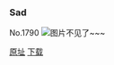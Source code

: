 ### Sad
No.1790
![图片不见了~~~](https://imgs.xkcd.com/comics/sad.png)

[原址](https://xkcd.com//1790) [下载](https://imgs.xkcd.com/comics/sad.png)

